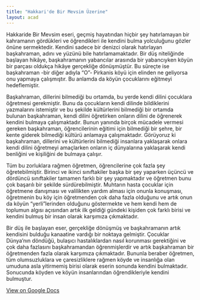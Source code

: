 ```yaml
---
title: "Hakkari'de Bir Mevsim Üzerine"
layout: acad
---
```


Hakkaride Bir Mevsim eseri, geçmiş hayatından hiçbir şey hatırlamayan bir kahramanın gördükleri ve öğrendikleri ile kendini bulma yolculuğunu gözler önüne sermektedir. Kendini sadece bir denizci olarak hatırlayan başkahraman, adını ve yüzünü bile hatırlamamaktadır. Bir düş niteliğinde başlayan hikâye, başkahramanın yabancılar arasında bir yabancıyken köyün bir parçası oldukça hikâye gerçekliğe dönüşmüştür. Bu süreçte ise başkahraman -bir diğer adıyla “O”- Pirkanis köyü için elinden ne geliyorsa onu yapmaya çalışmıştır. Bu anlamda da köyün çocuklarını eğitmeyi hedeflemiştir.


Başkahraman, dillerini bilmediği bu ortamda, bu yerde kendi dilini çocuklara öğretmesi gerekmiştir. Bunu da çocukların kendi dilinde bildiklerini yazmalarını istemiştir ve bu şekilde kültürlerini bilmediği bir ortamda bulunan başkahraman, kendi dilini öğretirken onların dilini de öğrenerek kendini bulmaya çalışmaktadır. Bunun yanında birçok mücadele vermesi gereken başkahraman, öğrencilerinin eğitimi için bilmediği bir şehre, bir kente giderek bilmediği kültürü anlamaya çalışmaktadır. Görüyoruz ki başkahraman, dillerini ve kültürlerini bilmediği insanlara yaklaşarak onlara kendi dilini öğretmeyi amaçlarken onların iç dünyalarına yaklaşarak kendi benliğini ve kişiliğini de bulmaya çalışır.

Tüm bu zorluklara rağmen öğretmen, öğrencilerine çok fazla şey öğretebilmiştir. Birinci ve ikinci sınıftakiler başka bir şey yaparken üçüncü ve dördüncü sınıftakiler tamamen farklı bir şey yapmaktadır ve öğretmen bunu çok başarılı bir şekilde sürdürebilmiştir. Muhtarın hasta çocuklar için öğretmene danışması ve valilikten yardım alması için onunla konuşması, öğretmenin bu köy için öğretmenden çok daha fazla olduğunu ve artık onun da köyün “yerli”lerinden olduğunu göstermekte ve hem kendi hem de toplumun algısı açısından artık ilk geldiği gündeki kişiden çok farklı birisi ve kendini bulmuş bir insan olarak karşımıza çıkmaktadır.

Bir düş ile başlayan eser, gerçekliğe dönüşmüş ve başkahramanın artık kendisini bulduğu kanaatine vardığı bir noktaya gelmiştir. Çocuklar Dünya’nın döndüğü, bulaşıcı hastalıklardan nasıl korunması gerektiğini ve çok daha fazlasını başkahramandan öğrenmişlerdir ve artık başkahraman bir öğretmenden fazla olarak karşımıza çıkmaktadır. Bununla beraber öğretmen, tüm olumsuzluklara ve çaresizliklere rağmen köyde ve insanlığa olan umuduna asla yitirmemiş birisi olarak eserin sonunda kendini bulmaktadır. Sonucunda köyden ve köyün insanlarından öğrendikleriyle kendini bulmuştur.

[View on Google Docs](https://docs.google.com/document/d/1VMHyDE56uWVmClc0LlMS1fSP7iqj78InFo6RTQK5Hb0/edit?usp=sharing)